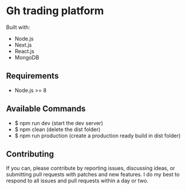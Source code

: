 # Gh trading platform

Built with:

- Node.js
- Next.js
- React.js
- MongoDB

## Requirements

- Node.js >= 8

## Available Commands

- \$ npm run dev (start the dev server)
- \$ npm clean (delete the dist folder)
- \$ npm run production (create a production ready build in dist folder)

## Contributing

If you can, please contribute by reporting issues, discussing ideas, or submitting pull requests with patches and new features. I do my best to respond to all issues and pull requests within a day or two.
